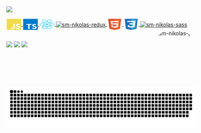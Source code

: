 <div>
  <a href="https://github.com/sm-nikolas">
    <img height="180em" align="center" src="https://github-readme-stats.vercel.app/api/top-langs/?username=sm-nikolas&layout=compact&theme=nord&&hide=hack"
  </a>
</div>
<div style="display: inline_block"><br>
  <img align="center" alt="sm-nikolas-Js" height="30" width="40" src="https://raw.githubusercontent.com/devicons/devicon/master/icons/javascript/javascript-plain.svg">
  <img align="center" alt="sm-nikolas-Ts" height="30" width="40" src="https://raw.githubusercontent.com/devicons/devicon/master/icons/typescript/typescript-plain.svg">
  <img align="center" alt="sm-nikolas-React" height="30" width="40" src="https://raw.githubusercontent.com/devicons/devicon/master/icons/react/react-original.svg">
  <img align="center" alt="sm-nikolas-redux" height="30" width="40" src="https://cdn.jsdelivr.net/gh/devicons/devicon/icons/redux/redux-original.svg" />
  <img align="center" alt="sm-nikolas-HTML" height="30" width="40" src="https://raw.githubusercontent.com/devicons/devicon/master/icons/html5/html5-original.svg">
  <img align="center" alt="sm-nikolas-CSS" height="30" width="40" src="https://raw.githubusercontent.com/devicons/devicon/master/icons/css3/css3-original.svg">
  <img align="center" alt="sm-nikolas-sass" height="30" width="40" src="https://cdn.jsdelivr.net/gh/devicons/devicon/icons/sass/sass-original.svg" />

  <img align="right" alt="sm-nikolas-pic" height="150" style="border-radius:50px;" src="https://cdn.discordapp.com/attachments/933201729657389086/1062621972669943878/gifGit.gif">
</div>
  
  ##

<div> 
  <a href = "mailto:nikolassm08@gmail.com"><img src="https://img.shields.io/badge/-Gmail-%23333?style=for-the-badge&logo=gmail&logoColor=white" target="_blank"></a>
  <a href="https://www.linkedin.com/in/nikolas-soares-moreira-b98362218" target="_blank"><img src="https://img.shields.io/badge/-LinkedIn-%230077B5?style=for-the-badge&logo=linkedin&logoColor=white" target="_blank"></a>
  <a href="https://radiant-dolphin-0c8ea4.netlify.app/" target="_blank"><img src="https://img.shields.io/website-up-down-green-red/http/monip.org.svg" target="_blank"></a> 
  
  ![Snake animation](https://github.com/sm-nikolas/sm-nikolas/blob/output/github-contribution-grid-snake.svg)
</div>
